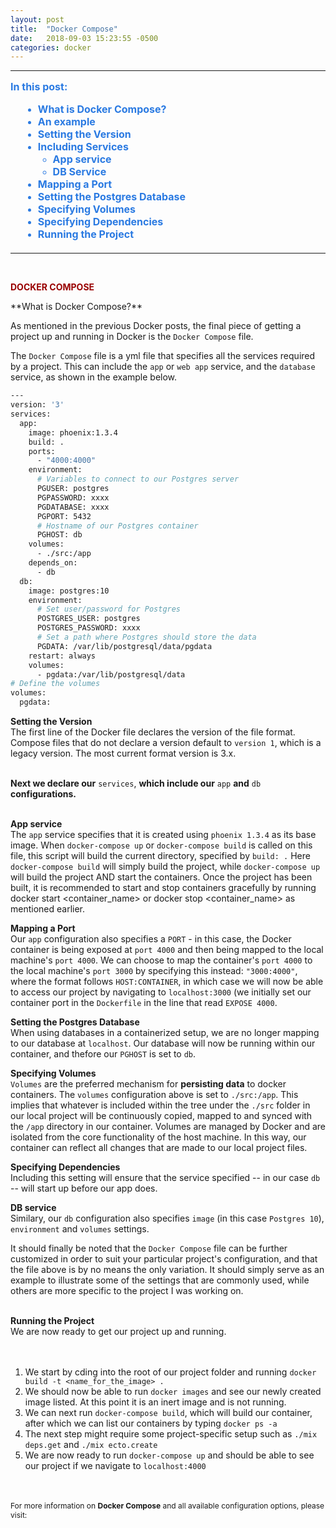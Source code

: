 ```yaml
---
layout: post
title:  "Docker Compose"
date:   2018-09-03 15:23:55 -0500
categories: docker
---
```

<style type="text/css">
  .left-image {
    float:left;
    margin-left:20px;
    width:400px;
  }
  
  .right-image {
    float:right;
    margin-left:20px;
    width:400px;
  }

  .subtitle{
    font-size:14px;
    font-weight: bold;
    display:block;
    margin-top:20px;
    margin-bottom:0px;
  }

  html {
    scroll-behavior: smooth;
  }

  a{
    text-decoration:none;
  }

  a:hover, a:active, a:visited, a:focus{
    text-decoration:none;
  }

  ul.contents{
    margin:15px 0px 20px 20px;
    color:#2a7ae2;
  }

  .menu-item{
    font-size:16px;
    font-weight:bold;
    color:#0099ff; 
    color:#1a92bb;
    color:#2a7ae2;
  }

  li a .menu-item:hover{
    text-decoration:none !important;
    color:#0099ff; 
  }
</style>
<hr />  
<p class="menu-item" style="margin-top:15px;">In this post:</p>
<ul class="contents"> 
  <li><a href="#what-is-it"><span class="menu-item">What is Docker Compose?</span></a></li>  
  <li><a href="#example"><span class="menu-item">An example</span></a></li>  
  <li><a href="#version"><span class="menu-item">Setting the Version</span></a></li>  
  <li><a href="#app-service"><span class="menu-item">Including Services</span></a>
    <ul>
      <li><a href="#app-service"><span class="menu-item">App service</span></a></li>  
      <li><a href="#db-service"><span class="menu-item">DB Service</span></a></li>  
    </ul>
  </li>
  <li><a href="#port"><span class="menu-item">Mapping a Port</span></a></li>  
  <li><a href="#pg-host"><span class="menu-item">Setting the Postgres Database</span></a></li>  
  <li><a href="#volumes"><span class="menu-item">Specifying Volumes</span></a></li>  
  <li><a href="#depends-on"><span class="menu-item">Specifying Dependencies</span></a></li>  
  
  <li><a href="#running-the-project"><span class="menu-item">Running the Project</span></a></li>  
</ul> 
<hr />   
&nbsp;  
<p style="color:#900; font-weight:bold; text-transform:uppercase;">Docker Compose</p>  
<span id="what-is-it">**What is Docker Compose?**</span>  

As mentioned in the previous Docker posts, the final piece of getting a project up and running in Docker is the `Docker Compose` file.  

The `Docker Compose` file is a yml file that specifies all the services required by a project.  This can include the `app` or `web app` service, and the `database` service, as shown in the example below. 
<span id="example"></span> 
```bash
---
version: '3'
services:
  app:
    image: phoenix:1.3.4
    build: .
    ports:
      - "4000:4000"
    environment:
      # Variables to connect to our Postgres server
      PGUSER: postgres
      PGPASSWORD: xxxx
      PGDATABASE: xxxx
      PGPORT: 5432
      # Hostname of our Postgres container
      PGHOST: db
    volumes:
      - ./src:/app
    depends_on:
      - db
  db:
    image: postgres:10
    environment:
      # Set user/password for Postgres
      POSTGRES_USER: postgres
      POSTGRES_PASSWORD: xxxx
      # Set a path where Postgres should store the data
      PGDATA: /var/lib/postgresql/data/pgdata
    restart: always
    volumes:
      - pgdata:/var/lib/postgresql/data
# Define the volumes
volumes:
  pgdata:
```    
<span id="version">**Setting the Version**</span>   
The first line of the Docker file declares the version of the file format. Compose files that do not declare a version default to `version 1`, which is a legacy version.  The most current format version is 3.x.  
&nbsp;  
    
**Next we declare our** `services`, **which include our** `app` **and** `db` **configurations.**
&nbsp;  
&nbsp;  
    
<span id="app-service">**App service**</span>   
The `app` service specifies that it is created using `phoenix 1.3.4` as its base image. When `docker-compose up` or `docker-compose build` is called on this file, this script will build the current directory, specified by `build: .`
Here `docker-compose build` will simply build the project, while `docker-compose up` will build the project AND start the containers.
Once the project has been built, it is recommended to start and stop containers gracefully by running docker start <container_name> or docker stop <container_name> as mentioned earlier.  

<span id="port">**Mapping a Port**</span>  
Our `app` configuration also specifies a `PORT` - in this case, the Docker container is being exposed at `port 4000` and then being mapped to the local machine's `port 4000`. We can choose to map the container's `port 4000` to the local machine's `port 3000` by specifying this instead: `"3000:4000"`, where the format follows `HOST:CONTAINER`, in which case we will now be able to access our project by navigating to `localhost:3000` (we initially set our container port in the `Dockerfile` in the line that read `EXPOSE 4000`.  

<span id="pg-host">**Setting the Postgres Database**</span>  
When using databases in a containerized setup, we are no longer mapping to our database at `localhost`. Our database will now be running within our container, and thefore our `PGHOST` is set to `db`.

<span id="volumes">**Specifying Volumes**</span>  
`Volumes` are the preferred mechanism for **persisting data** to docker containers. The `volumes` configuration above is set to `./src:/app`. This implies that whatever is included within the tree under the `./src` folder in our local project will be continuously copied, mapped to and synced with the `/app` directory in our container.  Volumes are managed by Docker and are isolated from the core functionality of the host machine. In this way, our container can reflect all changes that are made to our local project files.  

<span id="depends-on">**Specifying Dependencies**</span>  
Including this setting will ensure that the service specified -- in our case `db` -- will start up before our app does.

<span id="db-service">**DB service**</span>  
Similary, our `db` configuration also specifies `image` (in this case `Postgres 10`), `environment` and `volumes` settings.

It should finally be noted that the `Docker Compose` file can be further customized in order to suit your particular project's configuration, and that the file above is by no means the only variation. It should simply serve as an example to illustrate some of the settings that are commonly used, while others are more specific to the project I was working on.  
&nbsp;  
    
<span id="running-the-project">**Running the Project**</span>  
We are now ready to get our project up and running.  
&nbsp;  
&nbsp;  
    
1. We start by cding into the root of our project folder and running `docker build -t <name_for_the_image> .`
2. We should now be able to run `docker images` and see our newly created image listed. At this point it is an inert image and is not running.  
3. We can next run `docker-compose build`, which will build our container, after which we can list our containers by typing `docker ps -a`
4. The next step might require some project-specific setup such as `./mix deps.get` and `./mix ecto.create`
5. We are now ready to run `docker-compose up` and should be able to see our project if we navigate to `localhost:4000`  
&nbsp;  
&nbsp;  
    
<span style="font-size:12px;">
  For more information on <strong>Docker Compose</strong> and all available configuration options, please visit: <https://docs.docker.com/compose/compose-file/>
</span>  

<!-- **To build your project**  
1. Start by creating a folder for your project. cd into the root.
2. Creating the `Dockerfile` above. <sup>1</sup>       
3. Then create the `docker-compose.yml` file. <sup>2</sup>  
4. Add the mix file and change its permissions to make it executable by running `chmod +x mix` in terminal while in the root directory of your project.   
5. Then run `docker build -t <name_of_your_image> .`.  
Here the -t is a flag that sets the `tag` of your project.   
6. You should now be able to run `docker images` and see your newly created image listed. At this point it is an inert image and is not running.  
7. Now run `docker-compose build` to get an image of your other services like your database created, and your `volumes` built. <sup>3</sup>
8. In the root directory, run
`./mix deps.get  
./mix ecto.create  
./mix ecto.migrate`  
9. cd into the `src` folder and run `cd assets && npm install`
10. Finally cd one level back up to your root directory and run `docker-compose up`  

**Your container should now be up.**  
- Verify this by running `docker container ls`.  You should see 2 containers up and running.  
- Navigate to `localhost:4000` to view your site in a browser

**To start and stop your containers** -->
